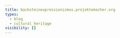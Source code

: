```yaml
---
title: backsteinexpressionismus.projektemacher.org
types:
  - blog
  - cultural heritage
visibility: []
---
```

